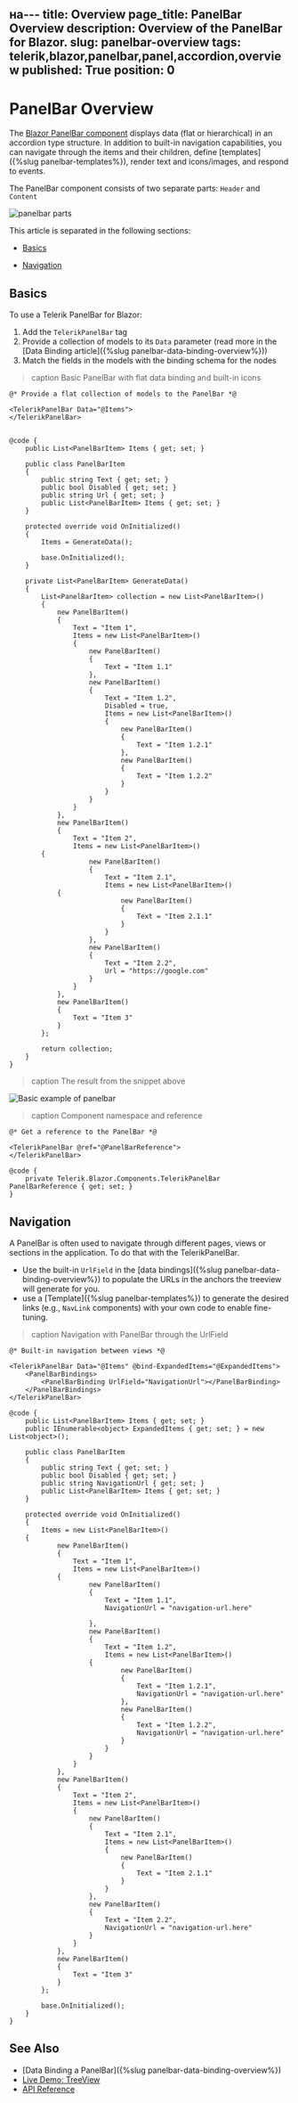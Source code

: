 на---
title: Overview
page_title: PanelBar Overview
description: Overview of the PanelBar for Blazor.
slug: panelbar-overview
tags: telerik,blazor,panelbar,panel,accordion,overview
published: True
position: 0
---

# PanelBar Overview

The <a href="https://www.telerik.com/blazor-ui/panelbar" target="_blank">Blazor PanelBar component</a> displays data (flat or hierarchical) in an accordion type structure. In addition to built-in navigation capabilities, you can navigate through the items and their children, define [templates]({%slug panelbar-templates%}), render text and icons/images, and respond to events.

The PanelBar component consists of two separate parts: `Header` and `Content`

![panelbar parts](images/panelbar-parts-overview.png)

This article is separated in the following sections:

* [Basics](#basics)

* [Navigation](#navigation)

## Basics

To use a Telerik PanelBar for Blazor:

1. Add the `TelerikPanelBar` tag
1. Provide a collection of models to its `Data` parameter (read more in the [Data Binding article]({%slug panelbar-data-binding-overview%}))
1. Match the fields in the models with the binding schema for the nodes

>caption Basic PanelBar with flat data binding and built-in icons 

````CSHTML
@* Provide a flat collection of models to the PanelBar *@

<TelerikPanelBar Data="@Items">
</TelerikPanelBar>


@code {
    public List<PanelBarItem> Items { get; set; }

    public class PanelBarItem
    {
        public string Text { get; set; }
        public bool Disabled { get; set; }
        public string Url { get; set; }
        public List<PanelBarItem> Items { get; set; }
    }

    protected override void OnInitialized()
    {
        Items = GenerateData();

        base.OnInitialized();
    }

    private List<PanelBarItem> GenerateData()
    {
        List<PanelBarItem> collection = new List<PanelBarItem>()
        {
            new PanelBarItem()
            {
                Text = "Item 1",
                Items = new List<PanelBarItem>()
                {
                    new PanelBarItem()
                    {
                        Text = "Item 1.1"
                    },
                    new PanelBarItem()
                    {
                        Text = "Item 1.2",
                        Disabled = true,
                        Items = new List<PanelBarItem>()
                        {
                            new PanelBarItem()
                            {
                                Text = "Item 1.2.1"
                            },
                            new PanelBarItem()
                            {
                                Text = "Item 1.2.2"
                            }
                        }
                    }
                }
            },
            new PanelBarItem()
            {
                Text = "Item 2",
                Items = new List<PanelBarItem>()
        {
                    new PanelBarItem()
                    {
                        Text = "Item 2.1",
                        Items = new List<PanelBarItem>()
            {
                            new PanelBarItem()
                            {
                                Text = "Item 2.1.1"
                            }
                        }
                    },
                    new PanelBarItem()
                    {
                        Text = "Item 2.2",
                        Url = "https://google.com"
                    }
                }
            },
            new PanelBarItem()
            {
                Text = "Item 3"
            }
        };

        return collection;
    }
}
````

>caption The result from the snippet above

![Basic example of panelbar](images/panelbar-basic-example.png)

>caption Component namespace and reference

````CSHTML
@* Get a reference to the PanelBar *@

<TelerikPanelBar @ref="@PanelBarReference">
</TelerikPanelBar>

@code {
    private Telerik.Blazor.Components.TelerikPanelBar PanelBarReference { get; set; }
}
````


## Navigation

A PanelBar is often used to navigate through different pages, views or sections in the application. To do that with the TelerikPanelBar.

* Use the built-in `UrlField` in the [data bindings]({%slug panelbar-data-binding-overview%}) to populate the URLs in the anchors the treeview will generate for you.
* use a [Template]({%slug panelbar-templates%}) to generate the desired links (e.g., `NavLink` components) with your own code to enable fine-tuning.

>caption Navigation with PanelBar through the UrlField

````CSHTML
@* Built-in navigation between views *@

<TelerikPanelBar Data="@Items" @bind-ExpandedItems="@ExpandedItems">
    <PanelBarBindings>
        <PanelBarBinding UrlField="NavigationUrl"></PanelBarBinding>
    </PanelBarBindings>
</TelerikPanelBar>

@code {
    public List<PanelBarItem> Items { get; set; }
    public IEnumerable<object> ExpandedItems { get; set; } = new List<object>();

    public class PanelBarItem
    {
        public string Text { get; set; }
        public bool Disabled { get; set; }
        public string NavigationUrl { get; set; }
        public List<PanelBarItem> Items { get; set; }
    }

    protected override void OnInitialized()
    {
        Items = new List<PanelBarItem>()
    {
            new PanelBarItem()
            {
                Text = "Item 1",
                Items = new List<PanelBarItem>()
            {
                    new PanelBarItem()
                    {
                        Text = "Item 1.1",
                        NavigationUrl = "navigation-url.here"

                    },
                    new PanelBarItem()
                    {
                        Text = "Item 1.2",
                        Items = new List<PanelBarItem>()
                    {
                            new PanelBarItem()
                            {
                                Text = "Item 1.2.1",
                                NavigationUrl = "navigation-url.here"
                            },
                            new PanelBarItem()
                            {
                                Text = "Item 1.2.2",
                                NavigationUrl = "navigation-url.here"
                            }
                        }
                    }
                }
            },
            new PanelBarItem()
            {
                Text = "Item 2",
                Items = new List<PanelBarItem>()
                {
                    new PanelBarItem()
                    {
                        Text = "Item 2.1",
                        Items = new List<PanelBarItem>()
                        {
                            new PanelBarItem()
                            {
                                Text = "Item 2.1.1"
                            }
                        }
                    },
                    new PanelBarItem()
                    {
                        Text = "Item 2.2",
                        NavigationUrl = "navigation-url.here"
                    }
                }
            },
            new PanelBarItem()
            {
                Text = "Item 3"
            }
        };

        base.OnInitialized();
    }
}
````

## See Also

  * [Data Binding a PanelBar]({%slug panelbar-data-binding-overview%})
  * [Live Demo: TreeView](https://demos.telerik.com/blazor-ui/panelbar/index)
  * [API Reference](https://docs.telerik.com/blazor-ui/api/Telerik.Blazor.Components.PanelBar)

